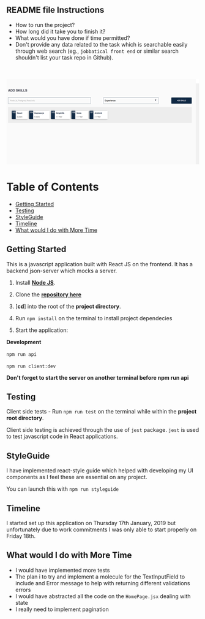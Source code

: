 
## README file Instructions

- How to run the project?
- How long did it take you to finish it?
- What would you have done if time permitted?
- Don't provide any data related to the task which is searchable easily through web search (eg., `jobbatical front end` or similar search shouldn't list your task repo in Github).

<br />
<br />

<img width="1440" alt="Phone-number-generator-screenshot" src="./images/homepage.png">


# Table of Contents

- [Getting Started](#getting-started)
- [Testing](#testing)
- [StyleGuide](#styleguide)
- [Timeline](#timeline)
- [What would I do with More Time](#what-would-I-do-with-more-time)

## Getting Started
This is a javascript application built with React JS on the frontend. It has a backend json-server which mocks a server.

1. Install [**Node JS**](https://nodejs.org/en/).

2. Clone the [**repository here**](https://github.com/benfluleck/random-phone-number-generator)
3. [**cd**] into the root of the **project directory**.
4. Run `npm install` on the terminal to install project dependecies

5. Start the application:

**Development**

`npm run api`

`npm run client:dev`

**Don't forget to start the server on another terminal before npm run api**

## Testing

Client side tests - Run `npm run test` on the terminal while within the **project root directory**.

Client side testing is achieved through the use of `jest` package. `jest` is used to test javascript code in
React applications.

## StyleGuide

I have implemented react-style guide which helped with developing my UI components as I feel these are essential on any project.

You can launch this with `npm run styleguide`

## Timeline
I started set up this application on Thursday 17th January, 2019 but unfortunately due to work commitments I was only able to start properly on Friday 18th.

## What would I do with More Time
- I would have implemented more tests
- The plan i to try and implement a molecule for the TextInputField to include and Error message to help with returning different validations errors
- I would have abstracted all the code on the `HomePage.jsx` dealing with state
- I really need to implement pagination
